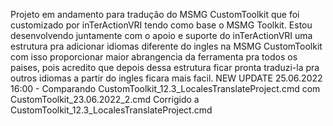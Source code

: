 Projeto em andamento para tradução do MSMG CustomToolkit que foi customizado por inTerActionVRI tendo como base o MSMG Toolkit. Estou desenvolvendo juntamente com o apoio e suporte do inTerActionVRI uma estrutura pra adicionar idiomas diferente do ingles na MSMG CustomToolkit com isso proporcionar maior abrangencia da ferramenta pra todos os paises, pois acredito que depois dessa estrutura ficar pronta traduzi-la pra outros idiomas a partir do ingles ficara mais facil. NEW UPDATE 25.06.2022 16:00 - Comparando CustomToolkit_12.3_LocalesTranslateProject.cmd com CustomToolkit_23.06.2022_2.cmd Corrigido a CustomToolkit_12.3_LocalesTranslateProject.cmd
